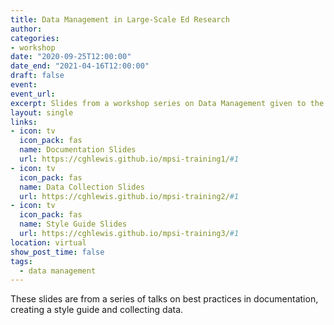 ```yaml
---
title: Data Management in Large-Scale Ed Research
author: 
categories:
- workshop
date: "2020-09-25T12:00:00"
date_end: "2021-04-16T12:00:00"
draft: false
event: 
event_url: 
excerpt: Slides from a workshop series on Data Management given to the Missouri Prevention Science Institute.
layout: single
links:
- icon: tv
  icon_pack: fas
  name: Documentation Slides
  url: https://cghlewis.github.io/mpsi-training1/#1
- icon: tv
  icon_pack: fas
  name: Data Collection Slides
  url: https://cghlewis.github.io/mpsi-training2/#1
- icon: tv
  icon_pack: fas
  name: Style Guide Slides
  url: https://cghlewis.github.io/mpsi-training3/#1
location: virtual
show_post_time: false
tags:
  - data management
---
```


These slides are from a series of talks on best practices in documentation, creating a style guide and collecting data.